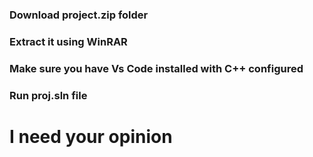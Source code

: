 <H3>Download project.zip folder</H3>
<H3>Extract it using WinRAR</H3>
<H3>Make sure you have Vs Code installed with C++ configured</H3>
<H3>Run proj.sln file</H3>
<H1>I need your opinion</H1>
